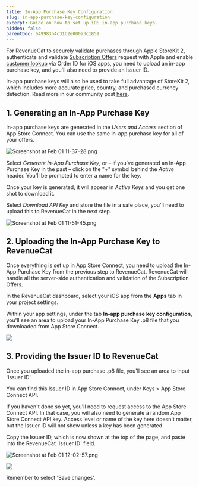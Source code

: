 ```yaml
---
title: In-App Purchase Key Configuration
slug: in-app-purchase-key-configuration
excerpt: Guide on how to set up iOS in-app purchase keys.
hidden: false
parentDoc: 649983b4c31b2e000a3c1859
---
```

For RevenueCat to securely validate purchases through Apple StoreKit 2, authenticate and validate [Subscription Offers](https://docs.revenuecat.com/docs/ios-subscription-offers) request with Apple and enable [customer lookup](https://docs.revenuecat.com/docs/customer-lists#find-an-individual-customer) via Order ID for iOS apps, you need to upload an in-app purchase key, and you'll also need to provide an Issuer ID.

In-app purchase keys will also be used to take full advantage of StoreKit 2, which includes more accurate price, country, and purchased currency detection. Read more in our community post [here](https://community.revenuecat.com/revenuecat-announcements-2/prepare-for-storekit-2-updates-to-historical-data-3786?fid=2&tid=3786). 

## 1. Generating an In-App Purchase Key

In-app purchase keys are generated in the _Users and Access_ section of App Store Connect. You can use the same in-app purchase key for all of your offers.

![](https://files.readme.io/3b3a6dc-Screenshot_at_Feb_01_11-37-28.png "Screenshot at Feb 01 11-37-28.png")



Select _Generate In-App Purchase Key_, or – if you've generated an In-App Purchase Key in the past – click on the "+" symbol behind the _Active_ header. You'll be prompted to enter a name for the key. 

Once your key is generated, it will appear in _Active Keys_ and you get one shot to download it. 

Select _Download API Key_ and store the file in a safe place, you'll need to upload this to RevenueCat in the next step.

![](https://files.readme.io/55a58f1-Screenshot_at_Feb_01_11-51-45.png "Screenshot at Feb 01 11-51-45.png")



## 2. Uploading the In-App Purchase Key to RevenueCat

Once everything is set up in App Store Connect, you need to upload the In-App Purchase Key from the previous step to RevenueCat. RevenueCat will handle all the server-side authentication and validation of the Subscription Offers.

In the RevenueCat dashboard, select your iOS app from the **Apps** tab in your project settings.

Within your app settings, under the tab **In-app purchase key configuration**, you'll see an area to upload your In-App Purchase Key .p8 file that you downloaded from App Store Connect.


![](https://github.com/RevenueCat/revenuecat-docs/assets/5860245/ae091b84-891d-4132-842c-3d35d9c66d4a)



## 3. Providing the Issuer ID to RevenueCat

Once you uploaded the in-app purchase .p8 file, you'll see an area to input 'Issuer ID'.

You can find this Issuer ID in App Store Connect, under Keys > App Store Connect API.

If you haven't done so yet, you'll need to request access to the App Store Connect API. In that case, you will also need to generate a random App Store Connect API key. Access level or name of the key here doesn't matter, but the Issuer ID will not show unless a key has been generated.

Copy the Issuer ID, which is now shown at the top of the page, and paste into the RevenueCat 'Issuer ID' field. 

![](https://files.readme.io/ab962c9-Screenshot_at_Feb_01_12-02-57.png "Screenshot at Feb 01 12-02-57.png")


![](https://github.com/RevenueCat/revenuecat-docs/assets/5860245/fdd4e307-8eaa-4bfe-a3e4-56f590106991)



Remember to select 'Save changes'.

